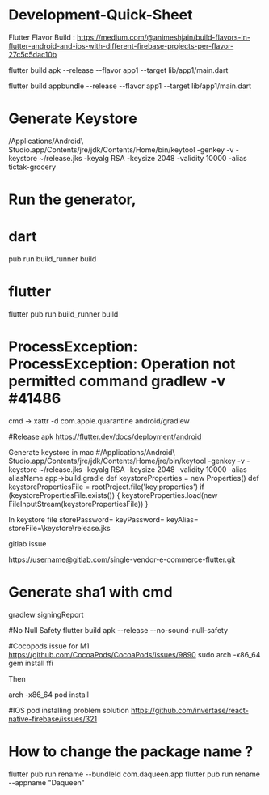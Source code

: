 # Development-Quick-Sheet

Flutter Flavor Build : 
https://medium.com/@animeshjain/build-flavors-in-flutter-android-and-ios-with-different-firebase-projects-per-flavor-27c5c5dac10b

flutter build apk --release --flavor app1 --target lib/app1/main.dart

flutter build appbundle --release --flavor app1 --target lib/app1/main.dart

# Generate Keystore 

/Applications/Android\ Studio.app/Contents/jre/jdk/Contents/Home/bin/keytool -genkey -v -keystore ~/release.jks -keyalg RSA -keysize 2048 -validity 10000 -alias tictak-grocery

# Run the generator,

# dart
pub run build_runner build
# flutter
flutter pub run build_runner build

# ProcessException: ProcessException: Operation not permitted command gradlew -v #41486
cmd ->    xattr -d com.apple.quarantine android/gradlew

#Release apk 
https://flutter.dev/docs/deployment/android

Generate keystore in mac 
#/Applications/Android\ Studio.app/Contents/jre/jdk/Contents/Home/jre/bin/keytool  -genkey -v -keystore ~/release.jks -keyalg RSA -keysize 2048 -validity 10000 -alias aliasName
app->build.gradle 
def keystoreProperties = new Properties()
def keystorePropertiesFile = rootProject.file('key.properties')
if (keystorePropertiesFile.exists()) {
    keystoreProperties.load(new FileInputStream(keystorePropertiesFile))
}

In keystore file
storePassword=
keyPassword=
keyAlias=
storeFile=\\keystore\\release.jks

gitlab issue

https://username@gitlab.com/single-vendor-e-commerce-flutter.git

# Generate sha1 with cmd 
gradlew signingReport

#No Null Safety
flutter build apk --release --no-sound-null-safety

#Cocopods issue for M1 
https://github.com/CocoaPods/CocoaPods/issues/9890
sudo arch -x86_64 gem install ffi

Then

arch -x86_64 pod install

#IOS pod installing problem solution 
https://github.com/invertase/react-native-firebase/issues/321

# How to change the package name ? 
flutter pub run rename --bundleId com.daqueen.app 
flutter pub run rename --appname "Daqueen"


